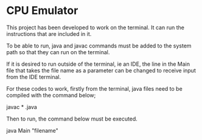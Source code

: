 # CPU Emulator

This project has been developed to work on the terminal. It can run the instructions that are included in it.

To be able to run, java and javac commands must be added to the system path so that they can run on the terminal.

If it is desired to run outside of the terminal, ie an IDE, the line in the Main file that takes the file name as a parameter can be changed to receive input from the IDE terminal.


For these codes to work, firstly from the terminal, java files need to be compiled with the command below;

javac * .java

Then to run, the command below must be executed.

java Main "filename"
